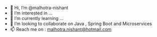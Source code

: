 - 👋 Hi, I’m @malhotra-nishant
- 👀 I’m interested in ...
- 🌱 I’m currently learning ...
- 💞️ I’m looking to collaborate on Java , Spring Boot and Microservices
- 📫 Reach me  on : malhotra.nishant@hotmail.com

<!---
malhotra-nishant/malhotra-nishant is a ✨ special ✨ repository because its `README.md` (this file) appears on your GitHub profile.
You can click the Preview link to take a look at your changes.
--->

